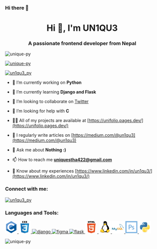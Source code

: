### Hi there 👋

<!--
**Unique-py/Unique-py** is a ✨ _special_ ✨ repository because its `README.md` (this file) appears on your GitHub profile.

Here are some ideas to get you started:

- 🔭 I’m currently working on ...
- 🌱 I’m currently learning ...
- 👯 I’m looking to collaborate on ...
- 🤔 I’m looking for help with ...
- 💬 Ask me about ...
- 📫 How to reach me: ...
- 😄 Pronouns: ...
- ⚡ Fun fact: ...
-->
<h1 align="center">Hi 👋, I'm UN1QU3</h1>
<h3 align="center">A passionate frontend developer from Nepal</h3>

<p align="left"> <img src="https://komarev.com/ghpvc/?username=unique-py&label=Profile%20views&color=0e75b6&style=flat" alt="unique-py" /> </p>

<p align="left"> <a href="https://github.com/ryo-ma/github-profile-trophy"><img src="https://github-profile-trophy.vercel.app/?username=unique-py" alt="unique-py" /></a> </p>

<p align="left"> <a href="https://twitter.com/un1qu3_py" target="blank"><img src="https://img.shields.io/twitter/follow/un1qu3_py?logo=twitter&style=for-the-badge" alt="un1qu3_py" /></a> </p>

- 🔭 I’m currently working on **Python**

- 🌱 I’m currently learning **Django and Flask**

- 👯 I’m looking to collaborate on [Twitter](https://twitter.com/UN1QU3_py)

- 🤝 I’m looking for help with **C**

- 👨‍💻 All of my projects are available at [https://unifolio.pages.dev/](https://unifolio.pages.dev/)

- 📝 I regularly write articles on [https://medium.com/@un1qu3](https://medium.com/@un1qu3)

- 💬 Ask me about **Nothing :)**

- 📫 How to reach me **uniquestha422@gmail.com**

- 📄 Know about my experiences [https://www.linkedin.com/in/un1qu3/](https://www.linkedin.com/in/un1qu3/)

<h3 align="left">Connect with me:</h3>
<p align="left">
<a href="https://twitter.com/un1qu3_py" target="blank"><img align="center" src="https://raw.githubusercontent.com/rahuldkjain/github-profile-readme-generator/master/src/images/icons/Social/twitter.svg" alt="un1qu3_py" height="30" width="40" /></a>
</p>

<h3 align="left">Languages and Tools:</h3>
<p align="left"> <a href="https://www.cprogramming.com/" target="_blank" rel="noreferrer"> <img src="https://raw.githubusercontent.com/devicons/devicon/master/icons/c/c-original.svg" alt="c" width="40" height="40"/> </a> <a href="https://www.w3schools.com/css/" target="_blank" rel="noreferrer"> <img src="https://raw.githubusercontent.com/devicons/devicon/master/icons/css3/css3-original-wordmark.svg" alt="css3" width="40" height="40"/> </a> <a href="https://www.djangoproject.com/" target="_blank" rel="noreferrer"> <img src="https://cdn.worldvectorlogo.com/logos/django.svg" alt="django" width="40" height="40"/> </a> <a href="https://www.figma.com/" target="_blank" rel="noreferrer"> <img src="https://www.vectorlogo.zone/logos/figma/figma-icon.svg" alt="figma" width="40" height="40"/> </a> <a href="https://flask.palletsprojects.com/" target="_blank" rel="noreferrer"> <img src="https://www.vectorlogo.zone/logos/pocoo_flask/pocoo_flask-icon.svg" alt="flask" width="40" height="40"/> </a> <a href="https://www.w3.org/html/" target="_blank" rel="noreferrer"> <img src="https://raw.githubusercontent.com/devicons/devicon/master/icons/html5/html5-original-wordmark.svg" alt="html5" width="40" height="40"/> </a> <a href="https://www.linux.org/" target="_blank" rel="noreferrer"> <img src="https://raw.githubusercontent.com/devicons/devicon/master/icons/linux/linux-original.svg" alt="linux" width="40" height="40"/> </a> <a href="https://www.mysql.com/" target="_blank" rel="noreferrer"> <img src="https://raw.githubusercontent.com/devicons/devicon/master/icons/mysql/mysql-original-wordmark.svg" alt="mysql" width="40" height="40"/> </a> <a href="https://www.photoshop.com/en" target="_blank" rel="noreferrer"> <img src="https://raw.githubusercontent.com/devicons/devicon/master/icons/photoshop/photoshop-line.svg" alt="photoshop" width="40" height="40"/> </a> <a href="https://www.python.org" target="_blank" rel="noreferrer"> <img src="https://raw.githubusercontent.com/devicons/devicon/master/icons/python/python-original.svg" alt="python" width="40" height="40"/> </a> </p>

<p><img align="center" src="https://github-readme-stats.vercel.app/api/top-langs?username=unique-py&show_icons=true&locale=en&layout=compact" alt="unique-py" /></p>


